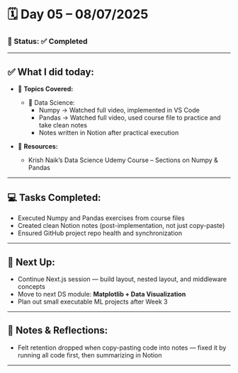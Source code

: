 # 🗓️ Day 05 – 08/07/2025

### 📍 Status: ✅ Completed

---

## ✅ What I did today:

* 📌 **Topics Covered:**
  - 🧠 Data Science:
    - Numpy → Watched full video, implemented in VS Code
    - Pandas → Watched full video, used course file to practice and take clean notes
    - Notes written in Notion after practical execution

* 📘 **Resources:**
  - Krish Naik’s Data Science Udemy Course – Sections on Numpy & Pandas

---

## 💻 Tasks Completed:

* Executed Numpy and Pandas exercises from course files
* Created clean Notion notes (post-implementation, not just copy-paste)
* Ensured GitHub project repo health and synchronization

---

## 🔄 Next Up:

* Continue Next.js session — build layout, nested layout, and middleware concepts
* Move to next DS module: **Matplotlib + Data Visualization**
* Plan out small executable ML projects after Week 3

---

## 📝 Notes & Reflections:

* Felt retention dropped when copy-pasting code into notes — fixed it by running all code first, then summarizing in Notion
---
